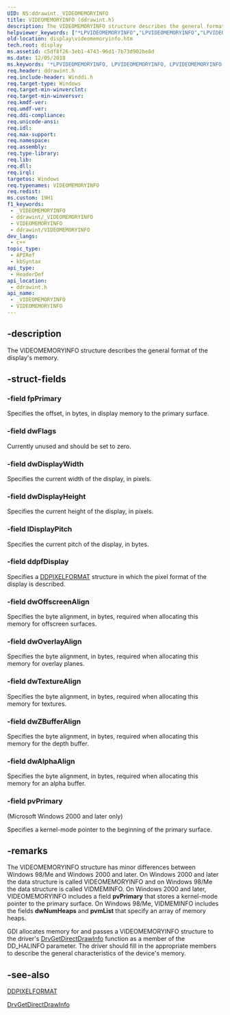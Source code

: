 ```yaml
---
UID: NS:ddrawint._VIDEOMEMORYINFO
title: VIDEOMEMORYINFO (ddrawint.h)
description: The VIDEOMEMORYINFO structure describes the general format of the display's memory.
helpviewer_keywords: ["*LPVIDEOMEMORYINFO","LPVIDEOMEMORYINFO","LPVIDEOMEMORYINFO structure pointer [Display Devices]","VIDEOMEMORYINFO","VIDEOMEMORYINFO structure [Display Devices]","ddrawint/LPVIDEOMEMORYINFO","ddrawint/VIDEOMEMORYINFO","ddstrcts_7fe9cc27-40d0-41f7-b225-51cc97bc8fa0.xml","display.videomemoryinfo"]
old-location: display\videomemoryinfo.htm
tech.root: display
ms.assetid: c5df8f26-3eb1-4743-96d1-7b73d902be8d
ms.date: 12/05/2018
ms.keywords: '*LPVIDEOMEMORYINFO, LPVIDEOMEMORYINFO, LPVIDEOMEMORYINFO structure pointer [Display Devices], VIDEOMEMORYINFO, VIDEOMEMORYINFO structure [Display Devices], ddrawint/LPVIDEOMEMORYINFO, ddrawint/VIDEOMEMORYINFO, ddstrcts_7fe9cc27-40d0-41f7-b225-51cc97bc8fa0.xml, display.videomemoryinfo'
req.header: ddrawint.h
req.include-header: Winddi.h
req.target-type: Windows
req.target-min-winverclnt: 
req.target-min-winversvr: 
req.kmdf-ver: 
req.umdf-ver: 
req.ddi-compliance: 
req.unicode-ansi: 
req.idl: 
req.max-support: 
req.namespace: 
req.assembly: 
req.type-library: 
req.lib: 
req.dll: 
req.irql: 
targetos: Windows
req.typenames: VIDEOMEMORYINFO
req.redist: 
ms.custom: 19H1
f1_keywords:
 - _VIDEOMEMORYINFO
 - ddrawint/_VIDEOMEMORYINFO
 - VIDEOMEMORYINFO
 - ddrawint/VIDEOMEMORYINFO
dev_langs:
 - c++
topic_type:
 - APIRef
 - kbSyntax
api_type:
 - HeaderDef
api_location:
 - ddrawint.h
api_name:
 - _VIDEOMEMORYINFO
 - VIDEOMEMORYINFO
---
```


## -description

The VIDEOMEMORYINFO structure describes the general format of the display's memory.

## -struct-fields

### -field fpPrimary

Specifies the offset, in bytes, in display memory to the primary surface.

### -field dwFlags

Currently unused and should be set to zero.

### -field dwDisplayWidth

Specifies the current width of the display, in pixels.

### -field dwDisplayHeight

Specifies the current height of the display, in pixels.

### -field lDisplayPitch

Specifies the current pitch of the display, in bytes.

### -field ddpfDisplay

Specifies a <a href="/windows-hardware/drivers/ddi/content/ksmedia/ns-ksmedia-_ddpixelformat">DDPIXELFORMAT</a> structure in which the pixel format of the display is described.

### -field dwOffscreenAlign

Specifies the byte alignment, in bytes, required when allocating this memory for offscreen surfaces.

### -field dwOverlayAlign

Specifies the byte alignment, in bytes, required when allocating this memory for overlay planes.

### -field dwTextureAlign

Specifies the byte alignment, in bytes, required when allocating this memory for textures.

### -field dwZBufferAlign

Specifies the byte alignment, in bytes, required when allocating this memory for the depth buffer.

### -field dwAlphaAlign

Specifies the byte alignment, in bytes, required when allocating this memory for an alpha buffer.

### -field pvPrimary

(Microsoft Windows 2000 and later only) 

Specifies a kernel-mode pointer to the beginning of the primary surface.

## -remarks

The VIDEOMEMORYINFO structure has minor differences between Windows 98/Me and Windows 2000 and later. On Windows 2000 and later the data structure is called VIDEOMEMORYINFO and on Windows 98/Me the data structure is called VIDMEMINFO. On Windows 2000 and later, VIDEOMEMORYINFO includes a field <b>pvPrimary</b> that stores a kernel-mode pointer to the primary surface. On Windows 98/Me, VIDMEMINFO includes the fields <b>dwNumHeaps</b> and <b>pvmList</b> that specify an array of memory heaps.

GDI allocates memory for and passes a VIDEOMEMORYINFO structure to the driver's <a href="/windows/desktop/api/winddi/nf-winddi-drvgetdirectdrawinfo">DrvGetDirectDrawInfo</a> function as a member of the DD_HALINFO parameter. The driver should fill in the appropriate members to describe the general characteristics of the device's memory.

## -see-also

<a href="/windows-hardware/drivers/ddi/content/ksmedia/ns-ksmedia-_ddpixelformat">DDPIXELFORMAT</a>



<a href="/windows/desktop/api/winddi/nf-winddi-drvgetdirectdrawinfo">DrvGetDirectDrawInfo</a>

